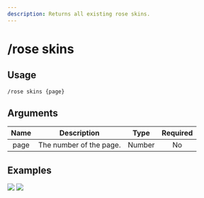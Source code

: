 ```yaml
---
description: Returns all existing rose skins.
---
```


# /rose skins

## Usage

```
/rose skins {page}
```

## Arguments

| Name | Description             | Type   | Required |
| :--: | :---------------------: | :----: | :------: |
| page | The number of the page. | Number | No       |

## Examples

![](https://github.com/user-attachments/assets/b6d5ff03-a0cb-4ce4-a8e3-e41bb4653717)
![](https://github.com/user-attachments/assets/44600c74-1d38-4f1d-a195-755abb2a29ac)